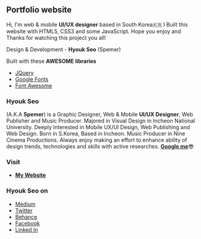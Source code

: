 ## Portfolio website  
Hi, I'm web & mobile __UI/UX designer__ based in South Korea🇰🇷 I Built this website with HTML5, CSS3 and some JavaScript. Hope you enjoy and Thanks for watching this project you all!  
  
Design & Development - __Hyouk Seo__ (Spemer)  
  
Built with these __AWESOME libraries__
* [JQuery][jquery]
* [Google Fonts][googlefonts]
* [Font Awesome][fontawesome]  
  
### Hyouk Seo  
(A.K.A __Spemer__) is a Graphic Designer, Web & Mobile __UI/UX Designer__, Web Publisher and Music Producer. Majored in Visual Design in Incheon National University. Deeply Interested in Mobile UX/UI Design, Web Publishing and Web Design. Born in S.Korea, Based in Incheon. Music Producer in Nine Cinema Productions. Always enjoy making an effort to enhance ability of design trends, technologies and skills with active researches. __[Google me][googleme]__😎  
  
### Visit  
* __[My Website][spemer]__  
  
### Hyouk Seo on  
* [Medium][medium]
* [Twitter][twitter]
* [Behance][behance]
* [Facebook][fb]
* [Linked In][linkedin]  
  


[jquery]: https://jquery.com/
[fontawesome]: http://fontawesome.io/
[googlefonts]: https://fonts.google.com/specimen/Roboto

[spemer]: https://spemer.com/
[googleme]: https://www.google.co.kr/?gfe_rd=cr&ei=2KVsWaTjKrHz8AfP1qz4Bw&gws_rd=ssl#q=spemer

[medium]: https://medium.com/@spemer
[twitter]: https://twitter.com/OfficialSpemer
[behance]: https://behance.net/spemer
[fb]: https://www.facebook.com/ghsspower
[linkedin]: https://www.linkedin.com/in/hyouk-seo-0b6801122/